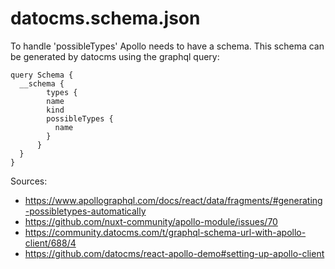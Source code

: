 # datocms.schema.json

To handle 'possibleTypes' Apollo needs to have a schema.  This schema can be generated by datocms using the graphql query:

```
query Schema {
  __schema {
	    types {
        name
        kind
        possibleTypes {
          name
        }
      }
  }
}
```

Sources:
- https://www.apollographql.com/docs/react/data/fragments/#generating-possibletypes-automatically
- https://github.com/nuxt-community/apollo-module/issues/70
- https://community.datocms.com/t/graphql-schema-url-with-apollo-client/688/4
- https://github.com/datocms/react-apollo-demo#setting-up-apollo-client

